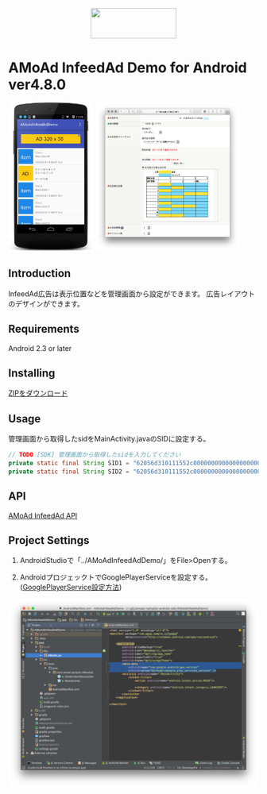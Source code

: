 <div align="center">
<img width="172" height="61" src="http://www.amoad.com/images/logo.png">
</div>

# AMoAd InfeedAd Demo for Android ver4.8.0

<img height="300" src="docs/res/ScreenShot01.png">
<img height="300" src="docs/res/ScreenShot02.png">

## Introduction

InfeedAd広告は表示位置などを管理画面から設定ができます。
広告レイアウトのデザインができます。

## Requirements

Android 2.3 or later

## Installing

[ZIPをダウンロード](https://github.com/amoad/amoad-nativelist-android-sdk/archive/master.zip)

## Usage

管理画面から取得したsidをMainActivity.javaのSIDに設定する。

```java
// TODO [SDK] 管理画面から取得したsidを入力してください
private static final String SID1 = "62056d310111552c000000000000000000000000000000000000000000000000";
private static final String SID2 = "62056d310111552c000000000000000000000000000000000000000000000000";
```

## API

[AMoAd InfeedAd API](https://cdn.rawgit.com/amoad/amoad-nativelist-android-sdk/master/docs/javadoc/index.html)

## Project Settings

1. AndroidStudioで「../AMoAdInfeedAdDemo/」をFile>Openする。

2. AndroidプロジェックトでGooglePlayerServiceを設定する。
   ([GooglePlayerService設定方法](https://developers.google.com/android/guides/setup#add_google_play_services_to_your_project))

<img width="640" src="docs/res/ScreenShot03.png">
